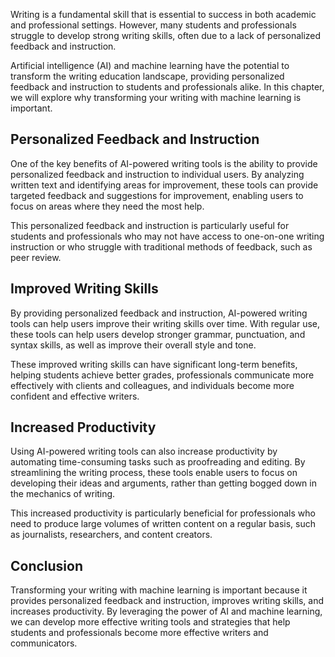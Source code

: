
Writing is a fundamental skill that is essential to success in both academic and professional settings. However, many students and professionals struggle to develop strong writing skills, often due to a lack of personalized feedback and instruction.

Artificial intelligence (AI) and machine learning have the potential to transform the writing education landscape, providing personalized feedback and instruction to students and professionals alike. In this chapter, we will explore why transforming your writing with machine learning is important.

Personalized Feedback and Instruction
-------------------------------------

One of the key benefits of AI-powered writing tools is the ability to provide personalized feedback and instruction to individual users. By analyzing written text and identifying areas for improvement, these tools can provide targeted feedback and suggestions for improvement, enabling users to focus on areas where they need the most help.

This personalized feedback and instruction is particularly useful for students and professionals who may not have access to one-on-one writing instruction or who struggle with traditional methods of feedback, such as peer review.

Improved Writing Skills
-----------------------

By providing personalized feedback and instruction, AI-powered writing tools can help users improve their writing skills over time. With regular use, these tools can help users develop stronger grammar, punctuation, and syntax skills, as well as improve their overall style and tone.

These improved writing skills can have significant long-term benefits, helping students achieve better grades, professionals communicate more effectively with clients and colleagues, and individuals become more confident and effective writers.

Increased Productivity
----------------------

Using AI-powered writing tools can also increase productivity by automating time-consuming tasks such as proofreading and editing. By streamlining the writing process, these tools enable users to focus on developing their ideas and arguments, rather than getting bogged down in the mechanics of writing.

This increased productivity is particularly beneficial for professionals who need to produce large volumes of written content on a regular basis, such as journalists, researchers, and content creators.

Conclusion
----------

Transforming your writing with machine learning is important because it provides personalized feedback and instruction, improves writing skills, and increases productivity. By leveraging the power of AI and machine learning, we can develop more effective writing tools and strategies that help students and professionals become more effective writers and communicators.
